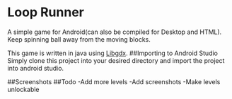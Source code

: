 # Loop Runner
A simple game for Android(can also be compiled for Desktop and HTML). 
Keep spinning ball away from the moving blocks.

This game is written in java using [Libgdx]("https://libgdx.badlogicgames.com/").
##Importing to Android Studio
Simply clone this project into your desired directory and import the project into android studio.

##Screenshots
##Todo
	-Add more levels
	-Add screenshots
	-Make levels unlockable
